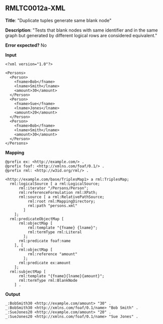 ## RMLTC0012a-XML

**Title**: "Duplicate tuples generate same blank node"

**Description**: "Tests that blank nodes with same identifier and in the same graph but generated by different logical rows are considered equivalent."

**Error expected?** No

**Input**
```
<?xml version="1.0"?>

<Persons>
  <Person>
    <fname>Bob</fname>
    <lname>Smith</lname>
    <amount>30</amount>
  </Person>
  <Person>
    <fname>Sue</fname>
    <lname>Jones</lname>
    <amount>20</amount>
  </Person>
  <Person>
    <fname>Bob</fname>
    <lname>Smith</lname>
    <amount>30</amount>
  </Person>
</Persons>

```

**Mapping**
```
@prefix ex: <http://example.com/> .
@prefix foaf: <http://xmlns.com/foaf/0.1/> .
@prefix rml: <http://w3id.org/rml/> .

<http://example.com/base/TriplesMap1> a rml:TriplesMap;
  rml:logicalSource [ a rml:LogicalSource;
      rml:iterator "/Persons/Person";
      rml:referenceFormulation rml:XPath;
      rml:source [ a rml:RelativePathSource;
          rml:root rml:MappingDirectory;
          rml:path "persons.xml"
        ]
    ];
  rml:predicateObjectMap [
      rml:objectMap [
          rml:template "{fname} {lname}";
          rml:termType rml:Literal
        ];
      rml:predicate foaf:name
    ], [
      rml:objectMap [
          rml:reference "amount"
        ];
      rml:predicate ex:amount
    ];
  rml:subjectMap [
      rml:template "{fname}{lname}{amount}";
      rml:termType rml:BlankNode
    ] .

```

**Output**
```
_:BobSmith30 <http://example.com/amount> "30" .
_:BobSmith30 <http://xmlns.com/foaf/0.1/name> "Bob Smith" .
_:SueJones20 <http://example.com/amount> "20" .
_:SueJones20 <http://xmlns.com/foaf/0.1/name> "Sue Jones" .


```

